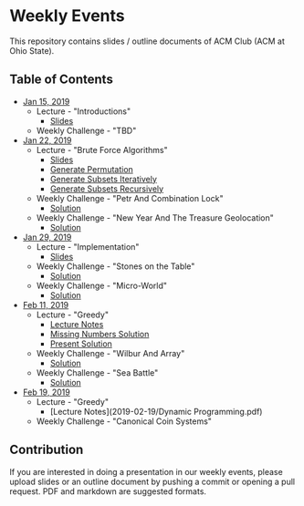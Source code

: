 Weekly Events
===

This repository contains slides / outline documents of ACM Club (ACM at Ohio State).

Table of Contents
---
* [Jan 15, 2019](2019-01-15)
    * Lecture - "Introductions"
        * [Slides](2019-01-15/Introduction.pdf)
    * Weekly Challenge - "TBD"
* [Jan 22, 2019](2019-01-22)
    * Lecture - "Brute Force Algorithms"
        * [Slides](2019-01-22/Brute_Force.pdf)
        * [Generate Permutation](2019-01-22/GeneratePermutations.py)
        * [Generate Subsets Iteratively](2019-01-22/GenerateSubsetIterative.java)
        * [Generate Subsets Recursively](2019-01-22/GenerateSubsetRecursive.java)
    * Weekly Challenge - "Petr And Combination Lock"
        * [Solution](2019-01-22/PetrAndCombinationLock.java)
    * Weekly Challenge - "New Year And The Treasure Geolocation"
        * [Solution](2019-01-22/NewYearAndTheTreasureGeolocation.java)
* [Jan 29, 2019](2019-01-29)
    * Lecture - "Implementation"
        * [Slides](2019-01-29/Implementation.pdf)
    * Weekly Challenge - "Stones on the Table"
        * [Solution](2019-01-29/StonesOnTheTable.cpp)
    * Weekly Challenge - "Micro-World"
        * [Solution](2019-01-29/MicroWorld.cpp)
* [Feb 11, 2019](2019-02-11)
    * Lecture - "Greedy"
        * [Lecture Notes](2019-02-11/Greedy_Algorithms.pdf)
        * [Missing Numbers Solution](2019-02-11/MissingNumbers.java)
        * [Present Solution](2019-02-11/Present.java)
    * Weekly Challenge - "Wilbur And Array"
        * [Solution](2019-02-11/WilburAndArray.java)
    * Weekly Challenge - "Sea Battle"
        * [Solution](2019-02-11/SeaBattle.java)
* [Feb 19, 2019](2019-02-19)
    * Lecture - "Greedy"
        * [Lecture Notes](2019-02-19/Dynamic Programming.pdf)
    * Weekly Challenge - "Canonical Coin Systems"

Contribution
---
If you are interested in doing a presentation in our weekly events, please upload slides or an outline document by pushing a commit or opening a pull request.
PDF and markdown are suggested formats.
